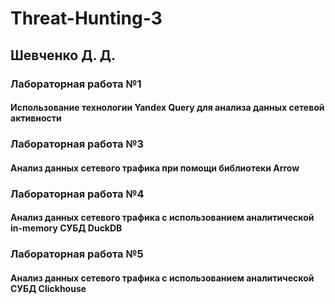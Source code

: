 # Threat-Hunting-3

## Шевченко Д. Д.

### Лабораторная работа №1
#### Использование технологии Yandex Query для анализа данных сетевой активности

### Лабораторная работа №3
#### Анализ данных сетевого трафика при помощи библиотеки Arrow

### Лабораторная работа №4
#### Анализ данных сетевого трафика с использованием аналитической in-memory СУБД DuckDB

### Лабораторная работа №5
#### Анализ данных сетевого трафика с использованием аналитической СУБД Clickhouse
